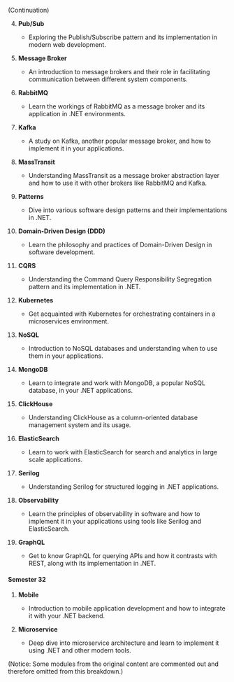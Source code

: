 (Continuation)

4. **Pub/Sub**
    - Exploring the Publish/Subscribe pattern and its implementation in modern web development.

5. **Message Broker**
    - An introduction to message brokers and their role in facilitating communication between different system components.

6. **RabbitMQ**
    - Learn the workings of RabbitMQ as a message broker and its application in .NET environments.

7. **Kafka**
    - A study on Kafka, another popular message broker, and how to implement it in your applications.

8. **MassTransit**
    - Understanding MassTransit as a message broker abstraction layer and how to use it with other brokers like RabbitMQ and Kafka.

9. **Patterns**
    - Dive into various software design patterns and their implementations in .NET.

10. **Domain-Driven Design (DDD)**
    - Learn the philosophy and practices of Domain-Driven Design in software development.

11. **CQRS**
    - Understanding the Command Query Responsibility Segregation pattern and its implementation in .NET.

12. **Kubernetes**
    - Get acquainted with Kubernetes for orchestrating containers in a microservices environment.

13. **NoSQL**
    - Introduction to NoSQL databases and understanding when to use them in your applications.

14. **MongoDB**
    - Learn to integrate and work with MongoDB, a popular NoSQL database, in your .NET applications.

15. **ClickHouse**
    - Understanding ClickHouse as a column-oriented database management system and its usage.

16. **ElasticSearch**
    - Learn to work with ElasticSearch for search and analytics in large scale applications.

17. **Serilog**
    - Understanding Serilog for structured logging in .NET applications.

18. **Observability**
    - Learn the principles of observability in software and how to implement it in your applications using tools like Serilog and ElasticSearch.

19. **GraphQL**
    - Get to know GraphQL for querying APIs and how it contrasts with REST, along with its implementation in .NET.

#### **Semester 32**

1. **Mobile**
    - Introduction to mobile application development and how to integrate it with your .NET backend.

2. **Microservice**
    - Deep dive into microservice architecture and learn to implement it using .NET and other modern tools.

(Notice: Some modules from the original content are commented out and therefore omitted from this breakdown.)
